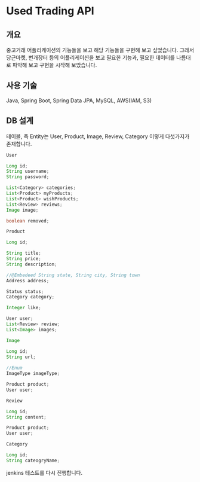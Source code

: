 # Used Trading API 

## 개요

중고거래 어플리케이션의 기능들을 보고 해당 기능들을 구현해 보고 싶었습니다. 그래서 당근마켓, 번개장터 등의 어플리케이션을 보고 필요한 기능과, 필요한 데이터를 나름대로 파악해 보고 구현을 시작해 보았습니다.

## 사용 기술

Java, Spring Boot, Spring Data JPA, MySQL, AWS(IAM, S3)

## DB 설계

테이블, 즉 Entity는 User, Product, Image, Review, Category 이렇게 다섯가지가 존재합니다.

```java
User

Long id;
String username;
String password;

List<Category> categories;
List<Product> myProducts;
List<Product> wishProducts;
List<Review> reviews;
Image image;

boolean removed;

```

```java
Product

Long id;

String title;
String price;
String description;

//@Embedeed String state, String city, String town
Address address; 

Status status;
Category category;

Integer like;

User user;
List<Review> review;
List<Image> images;
```

```java
Image

Long id;
String url;
    
//Enum
ImageType imageType;

Product product;
User user;
```

```java
Review

Long id;
String content;

Product product;
User user;
```

```java
Category

Long id;
String cateogryName;

```
jenkins 테스트를 다시 진행합니다.